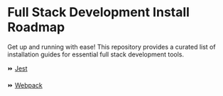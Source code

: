# Full Stack Development Install Roadmap
Get up and running with ease! This repository provides a curated list of installation guides for essential full stack development tools.

⏩ [Jest](https://github.com/zamcham/FullStack-Install-Roadmap/blob/main/Jest/Jest-Install.md)

⏩ [Webpack](https://github.com/zamcham/FullStack-Install-Roadmap/blob/main/Webpack/Install-Webpack.md)
